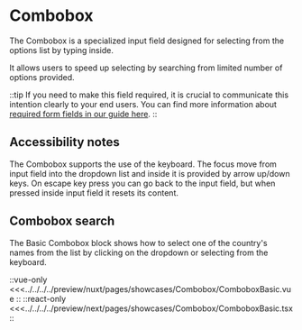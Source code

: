 # Combobox

The Combobox is a specialized input field designed for selecting from the options list by typing inside.

It allows users to speed up selecting by searching from limited number of options provided.

::tip
If you need to make this field required, it is crucial to communicate this intention clearly to your end users. You can find more information about [required form fields in our guide here](../blocks/FormFields).
::

## Accessibility notes

The Combobox supports the use of the keyboard. The focus move from input field into the dropdown list and inside it is provided by arrow up/down keys. On escape key press you can go back to the input field, but when pressed inside input field it resets its content. 

## Combobox search

The Basic Combobox block shows how to select one of the country's names from the list by clicking on the dropdown or selecting from the keyboard. 

<Showcase showcase-name="Combobox/ComboboxBasic" style="min-height: 350px">

::vue-only
<<<../../../../preview/nuxt/pages/showcases/Combobox/ComboboxBasic.vue
::
::react-only
<<<../../../../preview/next/pages/showcases/Combobox/ComboboxBasic.tsx
::

</Showcase>
